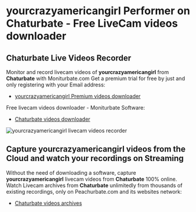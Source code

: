 # yourcrazyamericangirl Performer on Chaturbate - Free LiveCam videos downloader

## Chaturbate Live Videos Recorder

Monitor and record livecam videos of **yourcrazyamericangirl** from **Chaturbate** with Moniturbate.com
Get a premium trial for free by just and only registering with your Email address:
* [yourcrazyamericangirl Premium videos downloader](https://moniturbate.com/request-demo-licence-key.html)

Free livecam videos downloader - Moniturbate Software:
* [Chaturbate videos downloader](https://moniturbate.com/moniturbate-download-software.html)

![yourcrazyamericangirl livecam videos recorder](https://peachurnet.com/templates/moniturbate-software.png)


## Capture yourcrazyamericangirl videos from the Cloud and watch your recordings on Streaming

Without the need of downloading a software, capture **yourcrazyamericangirl** livecam videos from **Chaturbate** 100% online.
Watch Livecam archives from **Chaturbate** unlimitedly from thousands of existing recordings, only on Peachurbate.com and its websites network:
* [Chaturbate videos archives](https://peachurnet.com/)